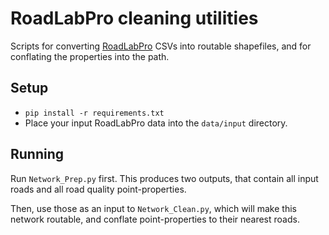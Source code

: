 # RoadLabPro cleaning utilities

Scripts for converting [RoadLabPro](https://github.com/WorldBank-Transport/RoadLab-Pro) CSVs into routable shapefiles, and for conflating the properties into the path.

## Setup

- `pip install -r requirements.txt`
- Place your input RoadLabPro data into the `data/input` directory.

## Running

Run `Network_Prep.py` first. This produces two outputs, that contain all input roads and all road quality point-properties.

Then, use those as an input to `Network_Clean.py`, which will make this network routable, and conflate point-properties to their nearest roads.
